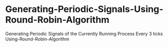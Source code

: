 # Generating-Periodic-Signals-Using-Round-Robin-Algorithm
Generating Periodic Signals of the Currently Running Process Every 3 ticks Using-Round-Robin-Algorithm
